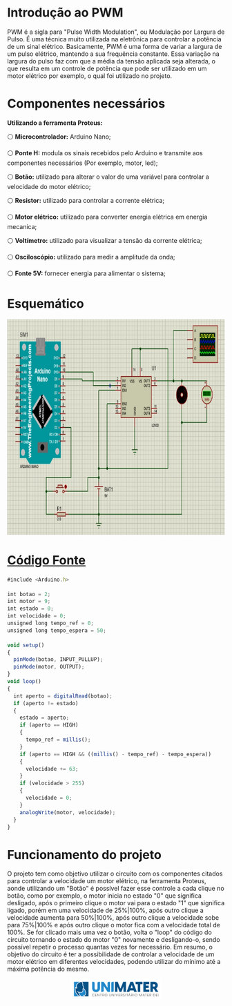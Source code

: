 # Introdução ao PWM
PWM é a sigla para "Pulse Width Modulation", ou Modulação por Largura de Pulso. É uma técnica muito utilizada na eletrônica para controlar a potência de um sinal elétrico. Basicamente, PWM é uma forma de variar a largura de um pulso elétrico, mantendo a sua frequência constante. Essa variação na largura do pulso faz com que a média da tensão aplicada seja alterada, o que resulta em um controle de potência que pode ser utilizado em um motor elétrico por exemplo, o qual foi utilizado no projeto.

# Componentes necessários

**Utilizando a ferramenta Proteus:**

⚪ **Microcontrolador:** Arduino Nano;

⚪ **Ponte H:** modula os sinais recebidos pelo Arduino e transmite aos componentes necessários (Por exemplo, motor, led);

⚪ **Botão:** utilizado para alterar o valor de uma variável para controlar a velocidade do motor elétrico;

⚪ **Resistor:** utilizado para controlar a corrente elétrica;

⚪ **Motor elétrico:** utilizado para converter energia elétrica em energia mecanica;

⚪ **Voltímetro:** utilizado para visualizar a tensão da corrente elétrica;

⚪ **Osciloscópio:** utilizado para medir a amplitude da onda;

⚪ **Fonte 5V:** fornecer energia para alimentar o sistema;

# Esquemático

<div align=center>
<a href="https://github.com/MarcoAndradee">
<img height="500em" src="./assets/img/esquematico.png">
</div>

# Código Fonte

```javascript
#include <Arduino.h>

int botao = 2;
int motor = 9;
int estado = 0;
int velocidade = 0;
unsigned long tempo_ref = 0;
unsigned long tempo_espera = 50;

void setup()
{
  pinMode(botao, INPUT_PULLUP);
  pinMode(motor, OUTPUT);
}
void loop()
{
  int aperto = digitalRead(botao);
  if (aperto != estado)
  {
    estado = aperto;
    if (aperto == HIGH)
    {
      tempo_ref = millis();
    }
    if (aperto == HIGH && ((millis() - tempo_ref) - tempo_espera))
    {
      velocidade += 63;
    }
    if (velocidade > 255)
    {
      velocidade = 0;
    }
    analogWrite(motor, velocidade);
  }
}
```

# Funcionamento do projeto

O projeto tem como objetivo utilizar o circuito com os componentes citados para controlar a velocidade um motor elétrico, na ferramenta Proteus, aonde utilizando um "Botão" é possível fazer esse controle a cada clique no botão, como por exemplo, o motor inicia no estado "0" que significa desligado, após o primeiro clique o motor vai para o estado "1" que significa ligado, porém em uma velocidade de 25%|100%, após outro clique a velocidade aumenta para 50%|100%, após outro clique a velocidade sobe para 75%|100% e após outro clique o motor fica com a velocidade total de 100%. Se for clicado mais uma vez o botão, volta o "loop" do código do circuito tornando o estado do motor "0" novamente e desligando-o, sendo possível repetir o processo quantas vezes for necessário. Em resumo, o objetivo do circuito é ter a possibilidade de controlar a velocidade de um motor elétrico em diferentes velocidades, podendo utilizar do mínimo até a máxima potência do mesmo.

<div align=center>
<a href="https://github.com/MarcoAndradee">
<img height="50em" src="./assets/img/unimater.png">
</div>